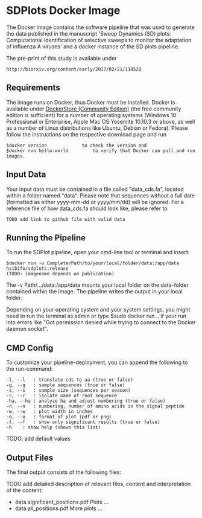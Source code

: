 # SDPlots Docker Image
The Docker image contains the software pipeline that was used to generate the data published in the manuscript 'Sweep Dynamics (SD) plots: Computational identification of selective sweeps to monitor the adaptation of influenza A viruses' and a docker instance of the SD plots pipeline.

The pre-print of this study is available under 

	http://biorxiv.org/content/early/2017/02/21/110528


## Requirements

The image runs on Docker, thus Docker must be installed. Docker is available under [DockerStore (Community Edition)](https://store.docker.com/search?type=edition&offering=community "Docker Store") (the free community edition is sufficient) for a number of operating systems (Windows 10 Professional or Enterprise, Apple Mac OS Yosemite 10.10.3 or above, as well as a number of Linux distributions like Ubuntu, Debian or Fedora). Please follow the instructions on the respective download page and run 

	$docker version 			to check the version and
	$docker run hello-world 		to verify that Docker can pull and run images.

## Input Data

Your input data must be contained in a file called "data_cds.fa", located within a folder named "data".
Please note that sequences without a full date (formatted as either yyyy-mm-dd or yyyy/mm/dd) will be ignored.
For a reference file of how data_cds.fa should look like, please refer to

	TODO add link to github file with valid data

## Running the Pipeline

To run the SDPlot pipeline, open your cmd-line tool or terminal and insert:

	$docker run -v Complete/Path/to/your/local/folder/data:/app/data hzibifo/sdplots:release 
	(TODO: imagename depends on publication)

The -v Path/.../data:/app/data mounts your local folder on the data-folder contained within the image. The pipeline writes the output in your local folder.

Depending on your operating system and your system settings, you might need to run the terminal as admin or type $sudo docker run... if your run into errors like "Got permission denied while trying to connect to the Docker daemon socket".


## CMD Config

To customize your pipeline-deployment, you can append the following to the run-command:

	-l, --l	  : translate cds to aa (true or false)
	-g, --g   : sample sequences (true or false)
	-s, --s   : sample size (sequences per season)
	-r, --r   : isolate name of root sequence
	-ha, --ha : analyze ha and adjust numbering (true or false)
	-n, --n   : numbering, number of amino acids in the signal peptide
	-w, --w   : plot width in inches
	-o, --o   : format of plot (pdf or png)
	-f, --f   : show only significant results (true or false)
	-h	  : show help (shows this list)
	
TODO: add default values

## Output Files

The final output consists of the following files: 

TODO add detailed description of relevant files, content and interpretation of the content:
	
* data.significant_positions.pdf		Plots ...
* data.all_positions.pdf			More plots ...



